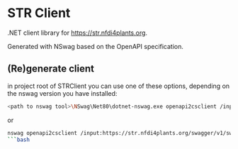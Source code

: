 # STR Client

.NET client library for https://str.nfdi4plants.org.
 
Generated with NSwag based on the OpenAPI specification.

## (Re)generate client

in project root of STRClient you can use one of these options, depending on the nswag version you have installed:

```bash
<path to nswag tool>\NSwag\Net80\dotnet-nswag.exe openapi2csclient /input:https://str.nfdi4plants.org/swagger/v1/swagger.json /namespace:STRClient /output:STRClient.cs
```

or

```bash
nswag openapi2csclient /input:https://str.nfdi4plants.org/swagger/v1/swagger.json /output:STRClient.cs /namespace:STRClient
```bash